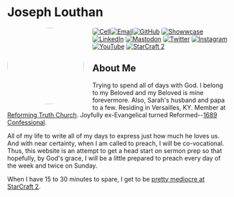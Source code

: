 <style>

.contact-info img {
  margin: 0rem 0;
  align: left;
  border-radius: 4px;
}

.container {
  display: flex;
  align-items: flex-start;
}

.text {
  flex: 1;
  margin-left: 20px;
}

.logos {
  display: flex;
  align-items: flex-start;
  vertical-align: top;
  flex-direction: column;
  margin: auto;
  padding: 0px;
  text-align: center;
}

.logos a {
  text-decoration: none !important;
  border:0px !important;
  outline: none;
  border-width: 0px;
  outline-width:0px;
  border-bottom: none;
  box-shadow: 0 0px;
}

.logos img {
  margin: 0rem 0;
  margin-left: 5px;
  width: 60px;
  height: 60px;
}

</style>

# Joseph Louthan

<img style="float: left; padding-right: 20px; border-radius: 50%;" src="/images/jlouthan-ai-starry-back-500-01.png" width="175px">

<div class="contact-info">

  [![Cell](https://img.shields.io/badge/SMS-joseph-437790?style=for-the-badge&logo=Apple)](sms:8177071486)[![Email](https://img.shields.io/badge/Email-joseph-success?style=for-the-badge&logo=Minutemailer)](mailto:joe@theologic.us)[![GitHub](https://img.shields.io/badge/GitHub-joseph-171515?style=for-the-badge&logo=GitHub)](https://github.com/joelouthan)
  [![Showwcase](https://img.shields.io/badge/Showwcase-joelouthan-D17FF3?style=for-the-badge)](https://joelouthan.showwcase.com)
  [![LinkedIn](https://img.shields.io/badge/linkedin-joelouthan-0C66C2?style=for-the-badge&logo=linkedin)](https://linkedin.com/in/joelouthan)
  [![Mastodon](https://img.shields.io/badge/Mastodon-joseph@bibly.com-6D6EFE?domain=https%3A%2F%2Fbibly.com&style=for-the-badge&logo=mastodon)](https://bibly.com/@joseph)
  [![Twitter](https://img.shields.io/badge/Twitter-josephlouthan-blue?style=for-the-badge&logo=twitter)](https://twitter.com/josephlouthan)
  [![Instagram](https://img.shields.io/badge/Instagram-josephlouthan-E4405F?style=for-the-badge&logo=instagram)](https://www.instagram.com/josephlouthan/)
  [![YouTube](https://img.shields.io/badge/Youtube-Theologicus-FF0100?style=for-the-badge&logo=youtube)](https://www.youtube.com/channel/UC2OGCVvHpHJo9dTVSSDz7ZQ)
  [![StarCraft 2](https://img.shields.io/badge/StarCraft%202-Nachoz-80A6C6?style=for-the-badge)](https://starcraft2.com/en-us/profile/1/1/9753175)

</div>

## About Me

Trying to spend all of days with God. I belong to my Beloved and my Beloved is mine forevermore. Also, Sarah's husband and papa to a few. Residing in Versailles, KY. Member at [Reforming Truth Church](https://reformingtruth.church). Joyfully ex-Evangelical turned Reformed--[1689 Confessional](confession-1689/1689-0-0.md).

All of my life to write all of my days to express just how much he loves us. And with near certainty, when I am called to preach, I will be co-vocational. Thus, this website is an attempt to get a head start on sermon prep so that hopefully, by God's grace, I will be a little prepared to preach every day of the week and twice on Sunday.

When I have 15 to 30 minutes to spare, I get to be [pretty mediocre at StarCraft 2](https://starcraft2.com/en-us/profile/1/1/9753175).
